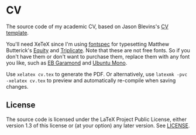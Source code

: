 # CV

The source code of my academic CV, based on Jason
Blevins's [CV template][template].

You'll need XeTeX since I'm using [fontspec][fontspec] for typesetting Matthew
Butterick's [Equity][equity] and [Triplicate][triplicate]. Note that these are
not free fonts. So if you don't have them or don't want to purchase them,
replace them with any font you like, such as [EB Garamond][ebgaramond]
and [Ubuntu Mono][ubuntumono].

Use `xelatex cv.tex` to generate the PDF. Or alternatively,
use `latexmk -pvc -xelatex cv.tex` to preview and automatically re-compile when
saving changes.

[template]: http://jblevins.org/projects/cv-template/
[fontspec]: https://www.ctan.org/pkg/fontspec?lang=en
[ebgaramond]: http://www.georgduffner.at/ebgaramond/
[ubuntumono]: http://font.ubuntu.com/
[equity]: http://practicaltypography.com/equity.html
[triplicate]: http://practicaltypography.com/triplicate.html

## License

The source code is licensed under the LaTeX Project Public License, either
version 1.3 of this license or (at your option) any later version.
See [LICENSE](LICENSE).
